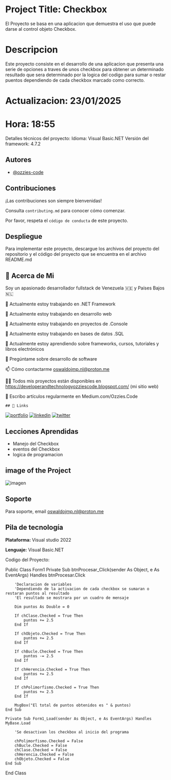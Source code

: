 # Project Title: Checkbox
 
El Proyecto se basa en una aplicacion que demuestra el uso que puede 
darse al control objeto Checkbox.


# Descripcion

 Este proyecto consiste en el desarrollo de una aplicacion que 
 presenta una serie de opciones a traves de unos checkbox para
 obtener un determinado resultado que sera determinado por la 
 logica del codigo para sumar o restar puentos dependiendo de 
 cada checkbox marcado como correcto. 
 
 # Actualizacion: 23/01/2025
 # Hora: 18:55

Detalles técnicos del proyecto:
Idioma: Visual Basic.NET
Versión del framework: 4.7.2

## Autores

- [@ozzies-code](https://www.github.com/ozzies-code)

## Contribuciones

¡Las contribuciones son siempre bienvenidas!

Consulta `contributing.md` para conocer cómo comenzar.

Por favor, respeta el `código de conducta` de este proyecto.

## Despliegue

Para implementar este proyecto, descargue los archivos del proyecto
del repositorio y el código del proyecto que se encuentra
en el archivo README.md

## 🚀 Acerca de Mi
Soy un apasionado desarrollador fullstack de Venezuela 🇻🇪 y Países Bajos 🇳🇱


🔭 Actualmente estoy trabajando en .NET Framework

🔭 Actualmente estoy trabajando en desarrollo web

🔭 Actualmente estoy trabajando en proyectos de .Console

🔭 Actualmente estoy trabajando en bases de datos .SQL

🌱 Actualmente estoy aprendiendo sobre frameworks, cursos, tutoriales y libros electrónicos

💬 Pregúntame sobre desarrollo de software

📫 Cómo contactarme oswaldojmp.nl@proton.me

👨‍💻 Todos mis proyectos están disponibles en https://developerandtechnologyozziescode.blogspot.com/ (mi sitio web)

📝 Escribo artículos regularmente en Medium.com/Ozzies.Code

    ## 🔗 Links
[![portfolio](https://img.shields.io/badge/my_portfolio-000?style=for-the-badge&logo=ko-fi&logoColor=white)]( https://developerandtechnologyozziescode.blogspot.com)
[![linkedin](https://img.shields.io/badge/linkedin-0A66C2?style=for-the-badge&logo=linkedin&logoColor=white)](www.linkedin.com/in/oswaldo-jesús-marín-pagés-ab4499a4)
[![twitter](https://img.shields.io/badge/twitter-1DA1F2?style=for-the-badge&logo=twitter&logoColor=white)](https://twitter.com/ozzies_code)

## Lecciones Aprendidas

- Manejo del Checkbox
- eventos del Checkbox
- logica de programacion

## image of the Project

![imagen](https://github.com/user-attachments/assets/227a0811-8fbb-43b0-af30-8341759b3a34)

## Soporte

Para soporte, email oswaldojmp.nl@proton.me

## Pila de tecnología

**Plataforma:** Visual studio 2022

**Lenguaje:** Visual Basic.NET

Codigo del Proyecto:

Public Class Form1
    Private Sub btnProcesar_Click(sender As Object, e As EventArgs) Handles btnProcesar.Click

        'Declaracion de variables
        'Dependiendo de la activacion de cada checkbox se sumaran o restaran puntos al resultado
        'El resultado se mostrara por un cuadro de mensaje

        Dim puntos As Double = 0

        If chClase.Checked = True Then
            puntos += 2.5
        End If

        If chObjeto.Checked = True Then
            puntos += 2.5
        End If

        If chBucle.Checked = True Then
            puntos -= 2.5
        End If

        If chHerencia.Checked = True Then
            puntos += 2.5
        End If

        If chPolimorfismo.Checked = True Then
            puntos += 2.5
        End If

        MsgBox("El total de puntos obtenidos es " & puntos)
    End Sub

    Private Sub Form1_Load(sender As Object, e As EventArgs) Handles MyBase.Load

        'Se desactivan los checkbox al inicio del programa

        chPolimorfismo.Checked = False
        chBucle.Checked = False
        chClase.Checked = False
        chHerencia.Checked = False
        chObjeto.Checked = False
    End Sub
End Class
